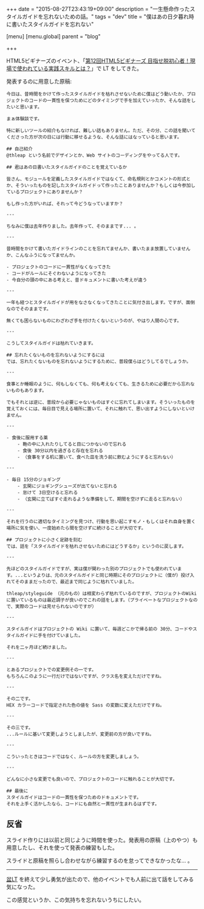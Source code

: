 +++
date = "2015-08-27T23:43:19+09:00"
description = "一生懸命作ったスタイルガイドを忘れないための話。"
tags = "dev"
title = "僕はあの日夕暮れ時に書いたスタイルガイドを忘れない"

[menu]
  [menu.global]
    parent = "blog"

+++

HTML5ビギナーズのイベント、「[第12回HTML5ビギナーズ 目指せ脱初心者！現場で使われている実践スキルとは？](http://eventdots.jp/event/567756)」で LT をしてきた。

<script async class="speakerdeck-embed" data-id="db7f920c53f14ae09f2ef9125a02eb4c" data-ratio="1.33333333333333" src="//speakerdeck.com/assets/embed.js"></script>

発表するのに用意した原稿:

```
今日は、昔時間をかけて作ったスタイルガイドを枯れさせないために僕はどう動いたか、プロジェクトのコードの一貫性を保つためにどのタイミングで手を加えていったか、そんな話をしたいと思います。

まぁ体験談です。

特に新しいツールの紹介もなければ、難しい話もありません。ただ、その分、この話を聞いてくださった方が次の日には行動に移せるような、そんな話にはなっていると思います。

## 自己紹介
@thleap という名前でデザインとか、Web サイトのコーディングをやってる人です。

## 君はあの日書いたスタイルガイドのことを覚えているか

皆さん、モジュールを定義したスタイルガイドではなくて、命名規則とかコメントの形式とか、そういったものを記したスタイルガイドって作ったことありませんか？もしくは今参加しているプロジェクトにありませんか？

もし作った方がいれば、それって今どうなっていますか？

---

ちなみに僕は去年作りました。去年作って、そのままです... 。

---

昔時間をかけて書いたガイドラインのことを忘れてませんか、書いたまま放置していませんか、こんなふうになってませんか。

- プロジェクトのコードに一貫性がなくなってきた
- コードがルールにそぐわないようになってきた
- 今自分の頭の中にある考えと、昔ドキュメントに書いた考えが違う

---

一年も経つとスタイルガイドが用をなさなくなってきたことに気付き出します。ですが、面倒なのでそのままです。

無くても困らないものにわざわざ手を付けたくないというのが、やはり人間の心です。

---

こうしてスタイルガイドは枯れていきます。

## 忘れたくないものを忘れないようにするには
では、忘れたくないものを忘れないようにするために、普段僕らはどうしてるでしょうか。

---

食事とか睡眠のように、何もしなくても、何も考えなくても、生きるために必要だから忘れないものもあります。

でもそれとは逆に、普段から必要じゃないものはすぐに忘れてしまいます。そういったものを覚えておくには、毎日目で見える場所に置いて、それに触れて、思い出すようにしないといけません。

---

- 食後に服用する薬
    - 鞄の中に入れたりしてると目につかないので忘れる
    - 食後 30分以内を過ぎると存在を忘れる
    - （食事をする机に置いて、食べた皿を洗う前に飲むようにすると忘れない）

---

- 毎日 15分のジョギング
    - 玄関にジョギングシューズが出てないと忘れる
    - 怠けて 3日空けると忘れる
    - （玄関に立てばすぐ走れるような準備をして、期間を空けずに走ると忘れない）

---

それを行うのに適切なタイミングを見つけ、行動を思い起こすモノ・もしくはそれ自身を置く場所に気を使い、一度始めたら間を空けずに続けることが大切です。

## プロジェクトに小さく足跡を刻む
では、話を「スタイルガイドを枯れさせないためにはどうするか」というのに戻します。

---

先ほどのスタイルガイドですが、実は僕が関わった別のプロジェクトでも使われています。...というよりは、元のスタイルガイドと同じ時期にそのプロジェクトに（僕が）投げ入れてそのままだったので、最近まで同じように枯れていました。

thleap/styleguide （元のもの）は相変わらず枯れているのですが、プロジェクトのWikiに置いているものは最近調子が良いのでこれの話をします。（プライベートなプロジェクトなので、実際のコードは見せられないのですが）

---

スタイルガイドはプロジェクトの Wiki に置いて、毎週どこかで帰る前の 30分、コードやスタイルガイドに手を付けていました。

それを二ヶ月ほど続けました。

---

とあるプロジェクトでの変更例その一です。  
もちろんこのように一行だけではないですが、クラス名を変えただけですね。

---

その二です。  
HEX カラーコードで指定された色の値を Sass の変数に変えただけですね。

---

その三です。
...ルールに基いて変更しようとしましたが、変更前の方が良いですね。

---

こういったときはコードではなく、ルールの方を変更しましょう。

---

どんなに小さな変更でも良いので、プロジェクトのコードに触れることが大切です。

## 最後に
スタイルガイドはコードの一貫性を保つためのドキュメントです。  
それを上手く活かしたなら、コードにも自然と一貫性が生まれるはずです。
```

## 反省
スライド作りには以前と同じように時間を使った。発表用の原稿（上のやつ）も用意したし、それを使って発表の練習もした。

スライドと原稿を照らし合わせながら練習するのを怠ってできなかったな... 。

---

[盆LT](/blog/make-it-with-member/) を終えて少し勇気が出たので、他のイベントでも人前に出て話をしてみる気になった。

この感覚というか、この気持ちを忘れないうちにしたい。

